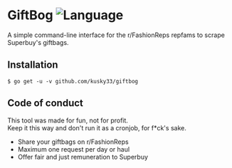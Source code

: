# GiftBog ![Language](https://img.shields.io/badge/language-Go-blue?style=plastic)
A simple command-line interface for the r/FashionReps repfams to scrape Superbuy's giftbags.

Installation
------------
``` 
$ go get -u -v github.com/kusky33/giftbog
```

Code of conduct
---------------
This tool was made for fun, not for profit.  
Keep it this way and don't run it as a cronjob, for f*ck's sake.
- Share your giftbags on r/FashionReps 
- Maximum one request per day or haul
- Offer fair and just remuneration to Superbuy


